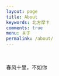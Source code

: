 ```yaml
---
layout: page
title: About
keywords: 北方摩卡
comments: true
menu: 关于
permalink: /about/
---
```

​

春风十里，不如你
